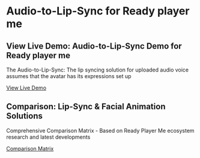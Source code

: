 # Audio-to-Lip-Sync for Ready player me


## View Live Demo: Audio-to-Lip-Sync Demo for Ready player me
The Audio-to-Lip-Sync: The lip syncing solution for uploaded audio voice assumes that the avatar has its expressions set up

[View Live Demo](https://osmurshed.github.io/lip-sync-test/audio_lip_sync_demo.html)

## Comparison: Lip-Sync & Facial Animation Solutions
Comprehensive Comparison Matrix - Based on Ready Player Me ecosystem research and latest developments

[Comparison Matrix](https://osmurshed.github.io/lip-sync-test/lipsync_solutions_comparison.html)


